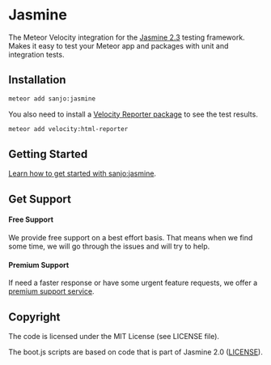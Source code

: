 # Jasmine

The Meteor Velocity integration for the [Jasmine 2.3](http://jasmine.github.io/2.3/introduction.html) testing framework.
Makes it easy to test your Meteor app and packages with unit and integration tests.

## Installation

```bash
meteor add sanjo:jasmine
```

You also need to install a [Velocity Reporter package](https://github.com/meteor-velocity/velocity#reporters) to see the test results.

```bash
meteor add velocity:html-reporter
```

## Getting Started

[Learn how to get started with sanjo:jasmine](https://velocity.readme.io/docs/getting-started-with-jasmine).

## Get Support

#### Free Support

We provide free support on a best effort basis. That means when we find some time, we will go through the issues and will try to help.

#### Premium Support

If need a faster response or have some urgent feature requests, we offer a [premium support service](http://xolv.io/velocity-premium-support/).

## Copyright

The code is licensed under the MIT License (see LICENSE file).

The boot.js scripts are based on code that is part of Jasmine 2.0 ([LICENSE](https://github.com/pivotal/jasmine/blob/v2.0.0/MIT.LICENSE)).
